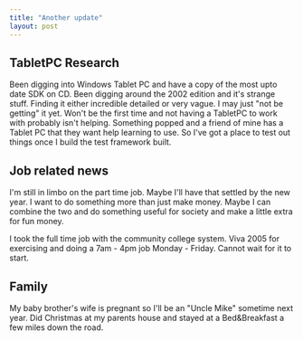 ```yaml
---
title: "Another update"
layout: post
---
```


## TabletPC Research

Been digging into Windows Tablet PC and have a copy of the most upto date SDK on CD. Been digging around the 2002 edition and it's strange stuff. Finding it either incredible detailed or very vague. I may just "not be getting" it yet. Won't be the first time and not having a TabletPC to work with probably isn't helping. Something popped and a friend of mine has a Tablet PC that they want help learning to use. So I've got a place to test out things once I build the test framework built.

## Job related news

I'm still in limbo on the part time job. Maybe I'll have that settled by the new year. I want to do something more than just make money. Maybe I can combine the two and do something useful for society and make a little extra for fun money.

I took the full time job with the community college system. Viva 2005 for exercising and doing a 7am - 4pm job Monday - Friday. Cannot wait for it to start.

## Family

My baby brother's wife is pregnant so I'll be an "Uncle Mike" sometime next year. Did Christmas at my parents house and stayed at a Bed&Breakfast a few miles down the road.
